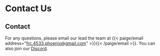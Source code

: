 # Contact Us

## Contact
For any questions, please email our lead the team at {{< paige/email address="frc.4533.phoenix@gmail.com" >}}{{< /paige/email >}}. You can also join our [Discord](https://discord.gg/tshxsxX3FT).
